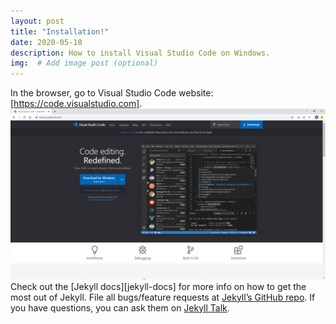 ```yaml
---
layout: post
title: "Installation!"
date: 2020-05-10
description: How to install Visual Studio Code on Windows.
img:  # Add image post (optional)
---
```

In the browser, go to Visual Studio Code website: [https://code.visualstudio.com].
![image](/assets/img/VisualStudioCodeWebsite.png)
Check out the [Jekyll docs][jekyll-docs] for more info on how to get the most out of Jekyll. File all bugs/feature requests at [Jekyll’s GitHub repo][jekyll-gh]. If you have questions, you can ask them on [Jekyll Talk][jekyll-talk].

[jekyll-gh]:   https://github.com/jekyll/jekyll
[jekyll-talk]: https://talk.jekyllrb.com/
